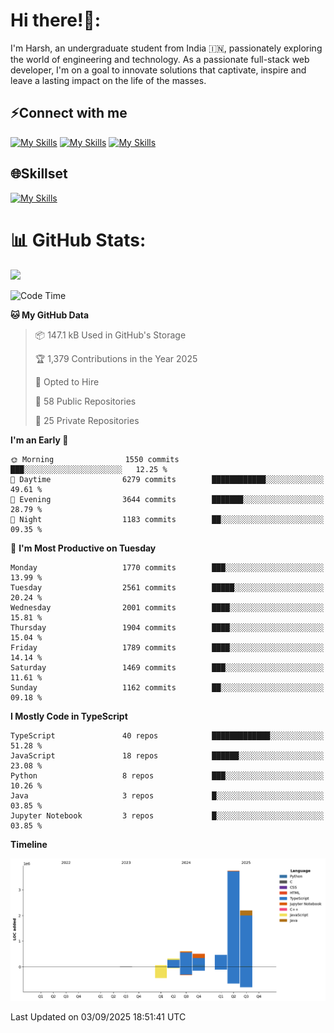 
# Hi there!👋:
<p> I'm Harsh, an undergraduate student from India 🇮🇳, passionately exploring the world of engineering and technology. As a passionate full-stack web developer, I'm on a goal to innovate solutions that captivate, inspire and leave a lasting impact on the life of the masses. </p>

## ⚡Connect with me

[![My Skills](https://skillicons.dev/icons?i=gmail)](mailto:harshpandey.tech@gmail.com) [![My Skills](https://skillicons.dev/icons?i=linkedin)](https://linkedin.com/in/harsh3dev) [![My Skills](https://skillicons.dev/icons?i=twitter)](https://x.com/harshxai)

## 🌐Skillset
[![My Skills](https://skillicons.dev/icons?i=js,ts,react,nextjs,nodejs,tailwind,mongo,express,postgres,prisma,html,css,docker,aws,cpp,git,vscode,figma)](https://skillicons.dev)


# 📊 GitHub Stats:
![](https://komarev.com/ghpvc/?username=harsh3dev)

<!--START_SECTION:waka-->
![Code Time](http://img.shields.io/badge/Code%20Time-532%20hrs%2048%20mins-blue)

**🐱 My GitHub Data** 

> 📦 147.1 kB Used in GitHub's Storage 
 > 
> 🏆 1,379 Contributions in the Year 2025
 > 
> 💼 Opted to Hire
 > 
> 📜 58 Public Repositories 
 > 
> 🔑 25 Private Repositories 
 > 
**I'm an Early 🐤** 

```text
🌞 Morning                1550 commits        ███░░░░░░░░░░░░░░░░░░░░░░   12.25 % 
🌆 Daytime                6279 commits        ████████████░░░░░░░░░░░░░   49.61 % 
🌃 Evening                3644 commits        ███████░░░░░░░░░░░░░░░░░░   28.79 % 
🌙 Night                  1183 commits        ██░░░░░░░░░░░░░░░░░░░░░░░   09.35 % 
```
📅 **I'm Most Productive on Tuesday** 

```text
Monday                   1770 commits        ███░░░░░░░░░░░░░░░░░░░░░░   13.99 % 
Tuesday                  2561 commits        █████░░░░░░░░░░░░░░░░░░░░   20.24 % 
Wednesday                2001 commits        ████░░░░░░░░░░░░░░░░░░░░░   15.81 % 
Thursday                 1904 commits        ████░░░░░░░░░░░░░░░░░░░░░   15.04 % 
Friday                   1789 commits        ████░░░░░░░░░░░░░░░░░░░░░   14.14 % 
Saturday                 1469 commits        ███░░░░░░░░░░░░░░░░░░░░░░   11.61 % 
Sunday                   1162 commits        ██░░░░░░░░░░░░░░░░░░░░░░░   09.18 % 
```


**I Mostly Code in TypeScript** 

```text
TypeScript               40 repos            █████████████░░░░░░░░░░░░   51.28 % 
JavaScript               18 repos            ██████░░░░░░░░░░░░░░░░░░░   23.08 % 
Python                   8 repos             ███░░░░░░░░░░░░░░░░░░░░░░   10.26 % 
Java                     3 repos             █░░░░░░░░░░░░░░░░░░░░░░░░   03.85 % 
Jupyter Notebook         3 repos             █░░░░░░░░░░░░░░░░░░░░░░░░   03.85 % 
```



**Timeline**

![Lines of Code chart](https://raw.githubusercontent.com/harsh3dev/harsh3dev/main/assets/bar_graph.png)


 Last Updated on 03/09/2025 18:51:41 UTC
<!--END_SECTION:waka-->

